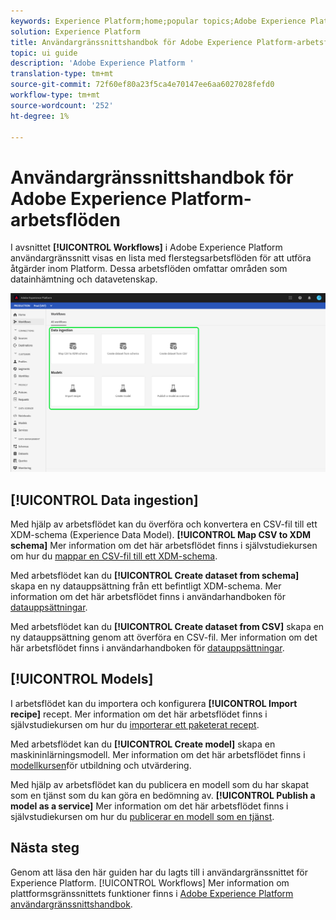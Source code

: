 ```yaml
---
keywords: Experience Platform;home;popular topics;Adobe Experience Platform;user guide;ui guide;workflows ui guide;workflows;workflows user guide;
solution: Experience Platform
title: Användargränssnittshandbok för Adobe Experience Platform-arbetsflöden
topic: ui guide
description: 'Adobe Experience Platform '
translation-type: tm+mt
source-git-commit: 72f60ef80a23f5ca4e70147ee6aa6027028fefd0
workflow-type: tm+mt
source-wordcount: '252'
ht-degree: 1%

---
```



# Användargränssnittshandbok för Adobe Experience Platform-arbetsflöden

I avsnittet **[!UICONTROL Workflows]** i Adobe Experience Platform användargränssnitt visas en lista med flerstegsarbetsflöden för att utföra åtgärder inom Platform. Dessa arbetsflöden omfattar områden som datainhämtning och datavetenskap.

![arbetsflöden](./images/workflows/workflows.png)

## [!UICONTROL Data ingestion]

Med hjälp av arbetsflödet kan du överföra och konvertera en CSV-fil till ett XDM-schema (Experience Data Model). **[!UICONTROL Map CSV to XDM schema]** Mer information om det här arbetsflödet finns i självstudiekursen om hur du [mappar en CSV-fil till ett XDM-schema](../ingestion/tutorials/map-a-csv-file.md).

Med arbetsflödet kan du **[!UICONTROL Create dataset from schema]** skapa en ny datauppsättning från ett befintligt XDM-schema. Mer information om det här arbetsflödet finns i användarhandboken för [datauppsättningar](../catalog/datasets/user-guide.md#schema).

Med arbetsflödet kan du **[!UICONTROL Create dataset from CSV]** skapa en ny datauppsättning genom att överföra en CSV-fil. Mer information om det här arbetsflödet finns i användarhandboken för [datauppsättningar](../catalog/datasets/user-guide.md#csv).

## [!UICONTROL Models]

I arbetsflödet kan du importera och konfigurera **[!UICONTROL Import recipe]** recept. Mer information om det här arbetsflödet finns i självstudiekursen om hur du [importerar ett paketerat recept](../data-science-workspace/models-recipes/import-packaged-recipe-ui.md).

Med arbetsflödet kan du **[!UICONTROL Create model]** skapa en maskininlärningsmodell. Mer information om det här arbetsflödet finns i [modellkursen](../data-science-workspace/models-recipes/train-evaluate-model-ui.md)för utbildning och utvärdering.

Med hjälp av arbetsflödet kan du publicera en modell som du har skapat som en tjänst som du kan göra en bedömning av. **[!UICONTROL Publish a model as a service]** Mer information om det här arbetsflödet finns i självstudiekursen om hur du [publicerar en modell som en tjänst](../data-science-workspace/models-recipes/publish-model-service-ui.md).

## Nästa steg

Genom att läsa den här guiden har du lagts till i användargränssnittet för Experience Platform. [!UICONTROL Workflows] Mer information om plattformsgränssnittets funktioner finns i [Adobe Experience Platform användargränssnittshandbok](ui-guide.md).